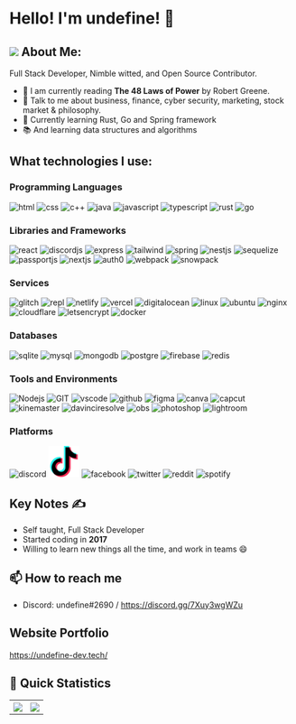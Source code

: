 # Hello! I'm undefine! 👋 <img src="https://komarev.com/ghpvc/?username=oadpoaw" alt="" align="center" />

## <img src="https://github.com/TheDudeThatCode/TheDudeThatCode/blob/master/Assets/Developer.gif" width="45px"> About Me:
Full Stack Developer, Nimble witted, and Open Source Contributor.
- 📖 I am currently reading **The 48 Laws of Power** by Robert Greene.
- 💬 Talk to me about business, finance, cyber security, marketing, stock market & philosophy.
- 🧵 Currently learning Rust, Go and Spring framework
- 📚 And learning data structures and algorithms

## What technologies I use:
### Programming Languages
<p>
      <img src="https://www.vectorlogo.zone/logos/w3_html5/w3_html5-icon.svg" alt="html" width="55" height="55"/>
      <img src="https://www.vectorlogo.zone/logos/w3_css/w3_css-icon.svg" alt="css" width="55" height="55"/>
      <img src="https://raw.githubusercontent.com/abranhe/programming-languages-logos/master/src/cpp/cpp.svg" alt="c++" width="55" height="55"/>
      <img src="https://www.vectorlogo.zone/logos/java/java-icon.svg" alt="java" width="65" height="65"/> 
      <img src="https://www.computerhope.com/jargon/j/javascript.png" alt="javascript" width="55" height="55"/> 
      <img src="https://www.vectorlogo.zone/logos/typescriptlang/typescriptlang-icon.svg" alt="typescript" width="55" height="55"/>  
      <img src="https://www.vectorlogo.zone/logos/rust-lang/rust-lang-icon.svg" alt="rust" width="55" height="55"/>  
      <img src="https://www.vectorlogo.zone/logos/golang/golang-icon.svg" alt="go" width="55" height="55"/>  
</p>

### Libraries and Frameworks
<p>
      <img src="https://www.vectorlogo.zone/logos/reactjs/reactjs-icon.svg" alt="react" width="55" height="55"/>  
      <img src="https://www.vectorlogo.zone/logos/js_discord/js_discord-icon.svg" alt="discordjs" width="55" height="55"/>
      <img src="https://www.vectorlogo.zone/logos/expressjs/expressjs-icon.svg" alt="express" width="55" height="55"/>
      <img src="https://www.vectorlogo.zone/logos/tailwindcss/tailwindcss-icon.svg" alt="tailwind" width="55" height="55"/>
      <img src="https://www.vectorlogo.zone/logos/springio/springio-icon.svg" alt="spring" width="55" height="55"/>
      <img src="https://www.vectorlogo.zone/logos/nestjs/nestjs-icon.svg" alt="nestjs" width="55" height="55"/>
      <img src="https://www.vectorlogo.zone/logos/sequelizejs/sequelizejs-icon.svg" alt="sequelize" width="55" height="55"/>
      <img src="https://github.com/detain/svg-logos/blob/master/svg/passport.svg" alt="passportjs" width="55" height="55"/>
      <img src="https://seeklogo.com/images/N/next-js-logo-8FCFF51DD2-seeklogo.com.png" alt="nextjs" width="55" height="55"/> 
      <img src="https://www.vectorlogo.zone/logos/auth0/auth0-icon.svg" alt="auth0" width="55" height="55"/>
      <img src="https://www.vectorlogo.zone/logos/js_webpack/js_webpack-icon.svg" alt="webpack" width="55" height="55"/>
      <img src="https://raw.githubusercontent.com/bestofjs/bestofjs-webui/master/public/logos/snowpack.svg" alt="snowpack" width="55" height="55"/>
</p>

### Services
<p>
      <img src="https://www.vectorlogo.zone/logos/glitch/glitch-icon.svg" alt="glitch" width="55" height="55"/> 
      <img src="https://www.vectorlogo.zone/logos/replit/replit-icon.svg" alt="repl" width="55" height="55"/> 
      <img src="https://www.vectorlogo.zone/logos/netlify/netlify-icon.svg" alt="netlify" width="55" height="55"/> 
      <img src="https://i.pinimg.com/originals/c4/35/6c/c4356cd5454d06585e0a46066b555172.png" alt="vercel" width="55" height="55"/> 
      <img src="https://www.vectorlogo.zone/logos/digitalocean/digitalocean-icon.svg" alt="digitalocean" width="55" height="55"/> 
      <img src="https://www.vectorlogo.zone/logos/linux/linux-icon.svg" alt="linux" width="55" height="55"/> 
      <img src="https://www.vectorlogo.zone/logos/ubuntu/ubuntu-icon.svg" alt="ubuntu" width="55" height="55"/> 
      <img src="https://www.vectorlogo.zone/logos/nginx/nginx-icon.svg" alt="nginx" width="55" height="55"/>  
      <img src="https://www.vectorlogo.zone/logos/cloudflare/cloudflare-icon.svg" alt="cloudflare" width="55" height="55"/> 
      <img src="https://www.vectorlogo.zone/logos/letsencrypt/letsencrypt-icon.svg" alt="letsencrypt" width="55" height="55"/>
      <img src="https://www.vectorlogo.zone/logos/docker/docker-icon.svg" alt="docker" width="55" height="55"/>
</p>

### Databases
<p>
      <img src="https://www.vectorlogo.zone/logos/sqlite/sqlite-icon.svg" alt="sqlite" width="55" height="55"/>
      <img src="https://www.vectorlogo.zone/logos/mysql/mysql-icon.svg" alt="mysql" width="55" height="55"/>
      <img src="https://www.vectorlogo.zone/logos/mongodb/mongodb-icon.svg" alt="mongodb" width="45" height="55"/>
      <img src="https://www.vectorlogo.zone/logos/postgresql/postgresql-icon.svg" alt="postgre" width="55" height="55"/>
      <img src="https://www.vectorlogo.zone/logos/firebase/firebase-icon.svg" alt="firebase" width="55" height="55"/> 
      <img src="https://www.vectorlogo.zone/logos/redis/redis-icon.svg" alt="redis" width="55" height="55"/>
</p>

### Tools and Environments
<p>
      <img src="https://www.vectorlogo.zone/logos/nodejs/nodejs-icon.svg" alt="Nodejs" width="55" height="55"/> 
      <img src="https://www.vectorlogo.zone/logos/git-scm/git-scm-icon.svg" alt="GIT" width="55" height="55"/> 
      <img src="https://www.vectorlogo.zone/logos/visualstudio_code/visualstudio_code-icon.svg" alt="vscode" width="55" height="55"/> 
      <img src="https://www.vectorlogo.zone/logos/github/github-tile.svg" alt="github" width="55" height="55"/>  
      <img src="https://upload.wikimedia.org/wikipedia/commons/3/33/Figma-logo.svg" alt="figma" width="55" height="55"/>  
      <img src="https://www.vectorlogo.zone/logos/canva/canva-icon.svg" alt="canva" width="55" height="55"/>  
      <img src="https://img.utdstc.com/icon/af8/c23/af8c232af40e6bbb677b3439d7e0ff2f3b5069bf59a7b1ed34e15b9e36dfbb52:200" alt="capcut" width="55" height="55"/> 
      <img src="https://play-lh.googleusercontent.com/mKVQE-V16mEbA_xNHJKz-jkbOxDW97775dxZxW7rgrDD14WmR2J0U9xDqSt0CBXk3-4=s180-rw" alt="kinemaster" width="55" height="55"/> 
      <img src="https://upload.wikimedia.org/wikipedia/en/d/dc/DaVinci_Resolve_Logo.png" alt="davinciresolve" width="55" height="55"/> 
      <img src="https://upload.wikimedia.org/wikipedia/commons/thumb/1/14/Open_Broadcaster_Software_Logo.png/600px-Open_Broadcaster_Software_Logo.png" alt="obs" width="55" height="55"/> 
      <img src="https://upload.wikimedia.org/wikipedia/commons/thumb/a/af/Adobe_Photoshop_CC_icon.svg/1200px-Adobe_Photoshop_CC_icon.svg.png" alt="photoshop" width="55" height="55"/> 
      <img src="https://upload.wikimedia.org/wikipedia/commons/thumb/b/b6/Adobe_Photoshop_Lightroom_CC_logo.svg/2101px-Adobe_Photoshop_Lightroom_CC_logo.svg.png" alt="lightroom" width="55" height="55"/> 
</p>

### Platforms
<p>
      <img src="https://www.vectorlogo.zone/logos/discordapp/discordapp-icon.svg" alt="discord" width="55" height="55"/>
      <img src="https://raw.githubusercontent.com/AliasIO/wappalyzer/master/src/drivers/webextension/images/icons/TikTok.svg" alt="tiktok" width="55" height="55"/>
      <img src="https://www.vectorlogo.zone/logos/facebook/facebook-official.svg" alt="facebook" width="55" height="55"/>
      <img src="https://www.vectorlogo.zone/logos/twitter/twitter-official.svg" alt="twitter" width="55" height="55"/>
      <img src="https://www.vectorlogo.zone/logos/reddit/reddit-icon.svg" alt="reddit" width="55" height="55"/>
      <img src="https://www.vectorlogo.zone/logos/spotify/spotify-icon.svg" alt="spotify" width="55" height="55"/>
</p>

## Key Notes ✍️

- Self taught, Full Stack Developer
- Started coding in **2017**
- Willing to learn new things all the time, and work in teams 😄

## 📫 How to reach me

- Discord: undefine#2690 / https://discord.gg/7Xuy3wgWZu

## Website Portfolio

https://undefine-dev.tech/

## 👀 Quick Statistics

<table>
  <tr>
    <td align="center" style="padding=0;width=50%;">
      <img align="center" style="padding=0;" src="https://github-readme-stats.vercel.app/api/?username=oadpoaw&show_icons=true&title_color=4F8CC9&text_color=9f9f9f&bg_color=151515&hide_border=true&icon_color=4F8CC9&hide_title=true&count_private=true" />
    </td>
    <td align="center" style="padding=0;width=50%;">
      <img align="center" style="padding=0;" src="https://github-readme-stats.vercel.app/api/top-langs/?username=oadpoaw&layout=compact&title_color=4F8CC9&text_color=9f9f9f&bg_color=151515&hide_border=true&icon_color=4F8CC9&hide=visual%20basic&count_private=true" />
    </td>
  </tr>
</table>








